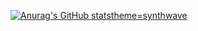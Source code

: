 [![Anurag's GitHub stats](https://github-readme-stats.vercel.app/api?username=TimurPopovich)theme=synthwave](https://github.com/anuraghazra/github-readme-stats)
